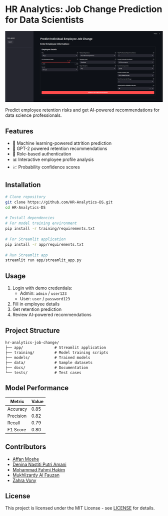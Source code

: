 # HR Analytics: Job Change Prediction for Data Scientists

![App Screenshot](app/assets/hr_analytics.png)

Predict employee retention risks and get AI-powered recommendations for data science professionals.

## Features
- 🧠 Machine learning-powered attrition prediction
- 🤖 GPT-2 powered retention recommendations
- 🔐 Role-based authentication
- 📊 Interactive employee profile analysis
- 📈 Probability confidence scores

## Installation
```bash
# Clone repository
git clone https://github.com/HR-Analytics-DS.git
cd HR-Analytics-DS

# Install dependencies
# For model training environment
pip install -r training/requirements.txt

# For Streamlit application
pip install -r app/requirements.txt

# Run Streamlit app
streamlit run app/streamlit_app.py
```

## Usage
1. Login with demo credentials:
   - Admin: `admin` / `user123`
   - User: `user` / `password123`
2. Fill in employee details
3. Get retention prediction
4. Review AI-powered recommendations

## Project Structure
```
hr-analytics-job-change/
├── app/              # Streamlit application
├── training/         # Model training scripts
├── models/           # Trained models
├── data/             # Sample datasets
├── docs/             # Documentation
└── tests/            # Test cases
```

## Model Performance
| Metric | Value |
|--------|-------|
| Accuracy | 0.85 |
| Precision | 0.82 |
| Recall | 0.79 |
| F1 Score | 0.80 |

## Contributors
- [Affan Moshe](https://github.com/affanmoshe)
- [Denina Nastiti Putri Amani](https://github.com/deninanastiti)
- [Mohammad Fahmi Hakim](https://github.com/ffhakim)
- [Mukhlizardy Al Fauzan](https://github.com/Mukhlizardy)
- [Zahra Vony](https://github.com/zahravony507)

## License
This project is licensed under the MIT License - see [LICENSE](LICENSE) for details.
